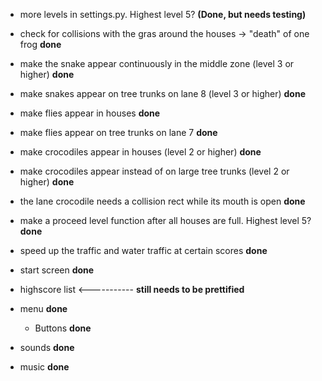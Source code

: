 - more levels in settings.py. Highest level 5? **(Done, but needs testing)**

- check for collisions with the gras around the houses -> "death" of one frog **done**

- make the snake appear continuously in the middle zone (level 3 or higher) **done**
- make snakes appear on tree trunks on lane 8 (level 3 or higher) **done**

- make flies appear in houses **done**
- make flies appear on tree trunks on lane 7 **done**

- make crocodiles appear in houses (level 2 or higher) **done**
- make crocodiles appear instead of on large tree trunks (level 2 or higher) **done**
- the lane crocodile needs a collision rect while its mouth is open **done**

- make a proceed level function after all houses are full. Highest level 5? **done**

- speed up the traffic and water traffic at certain scores **done**

- start screen **done**
- highscore list <----------- **still needs to be prettified**
- menu **done**
  - Buttons **done**
- sounds **done**
- music **done**
